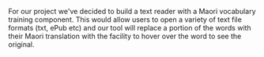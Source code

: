 For our project we've decided to build a text reader with a Maori vocabulary training component. This would allow users to open a variety of text file formats (txt, ePub etc) and our tool will replace a portion of the words with their Maori translation with the facility to hover over the word to see the original.



